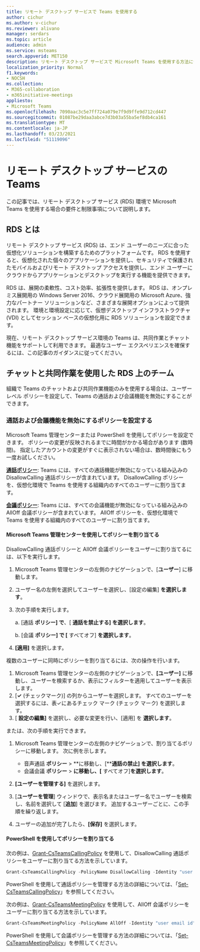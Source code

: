 ```yaml
---
title: リモート デスクトップ サービスで Teams を使用する
author: cichur
ms.author: v-cichur
ms.reviewer: alivano
manager: serdars
ms.topic: article
audience: admin
ms.service: msteams
search.appverid: MET150
description: リモート デスクトップ サービスで Microsoft Teams を使用する方法について説明します。
localization_priority: Normal
f1.keywords:
- NOCSH
ms.collection:
- M365-collaboration
- m365initiative-meetings
appliesto:
- Microsoft Teams
ms.openlocfilehash: 7090aac3c5e7ff724a079e7f9d9ffe9d712cd447
ms.sourcegitcommit: 01087be29daa3abce7d3b03a55ba5ef8db4ca161
ms.translationtype: MT
ms.contentlocale: ja-JP
ms.lasthandoff: 03/23/2021
ms.locfileid: "51119096"
---
```

# <a name="teams-in-remote-desktop-services"></a>リモート デスクトップ サービスの Teams

この記事では、リモート デスクトップ サービス (RDS) 環境で Microsoft Teams を使用する場合の要件と制限事項について説明します。

## <a name="what-is-rds"></a>RDS とは

リモート デスクトップ サービス (RDS) は、エンド ユーザーのニーズに合った仮想化ソリューションを構築するためのプラットフォームです。 RDS を使用すると、仮想化された個々のアプリケーションを提供し、セキュリティで保護されたモバイルおよびリモート デスクトップ アクセスを提供し、エンド ユーザーにクラウドからアプリケーションとデスクトップを実行する機能を提供できます。

RDS は、展開の柔軟性、コスト効率、拡張性を提供します。 RDS は、オンプレミス展開用の Windows Server 2016、クラウド展開用の Microsoft Azure、強力なパートナー ソリューションなど、さまざまな展開オプションによって提供されます。
環境と環境設定に応じて、仮想デスクトップ インフラストラクチャ (VDI) としてセッション ベースの仮想化用に RDS ソリューションを設定できます。

現在、リモート デスクトップ サービス環境の Teams は、共同作業とチャット機能をサポートして利用できます。 最適なユーザー エクスペリエンスを確保するには、この記事のガイダンスに従ってください。

## <a name="teams-on-rds-with-chat-and-collaboration"></a>チャットと共同作業を使用した RDS 上のチーム

組織で Teams のチャットおよび共同作業機能のみを使用する場合は、ユーザーレベル ポリシーを設定して、Teams の通話および会議機能を無効にすることができます。

### <a name="set-policies-to-turn-off-calling-and-meeting-functionality"></a>通話および会議機能を無効にするポリシーを設定する

Microsoft Teams 管理センターまたは PowerShell を使用してポリシーを設定できます。 ポリシーの変更が反映されるまでに時間がかかる場合があります (数時間)。 指定したアカウントの変更がすぐに表示されない場合は、数時間後にもう一度お試しください。

[**通話ポリシー**](teams-calling-policy.md): Teams には、すべての通話機能が無効になっている組み込みの DisallowCalling 通話ポリシーが含まれています。 DisallowCalling ポリシーを、仮想化環境で Teams を使用する組織内のすべてのユーザーに割り当てます。

[**会議ポリシー**](meeting-policies-in-teams.md): Teams には、すべての会議機能が無効になっている組み込みの AllOff 会議ポリシーが含まれています。 AllOff ポリシーを、仮想化環境で Teams を使用する組織内のすべてのユーザーに割り当てます。

#### <a name="assign-policies-using-the-microsoft-teams-admin-center"></a>Microsoft Teams 管理センターを使用してポリシーを割り当てる

DisallowCalling 通話ポリシーと AllOff 会議ポリシーをユーザーに割り当てるには、以下を実行します。

1. Microsoft Teams 管理センターの左側のナビゲーションで、[**ユーザー**] に移動します。
2. ユーザー名の左側を選択してユーザーを選択し、[設定の編集] **を選択します**。
3. 次の手順を実行します。

    a.  [通話 **ポリシー] で**、[ **通話を禁止する] を選択します**。

    b.  [会議 **ポリシー] で [** すべてオフ] **を選択します**。

4. **[適用]** を選択します。

複数のユーザーに同時にポリシーを割り当てるには、次の操作を行います。

1. Microsoft Teams 管理センターの左側のナビゲーションで、**[ユーザー]** に移動し、ユーザーを検索するか、表示にフィルターを適用してユーザーを表示します。
2. [**&#x2713;** (チェックマーク)] の列からユーザーを選択します。 すべてのユーザーを選択するには、表&#x2713;にあるチェック マーク (チェック マーク) を選択します。
3. [ **設定の編集]** を選択し、必要な変更を行い、[適用] を **選択します**。

または、次の手順を実行できます。

1. Microsoft Teams 管理センターの左側のナビゲーションで、割り当てるポリシーに移動します。 次に例を示します。

    - 音声通話 **ポリシー**  >  **に移動し、[****通話の禁止] を選択します**。
    - 会議会議 **ポリシー**  >  **に移動し、[** すべてオフ]**を選択します**。

2. **[ユーザーを管理する]** を選択します。
3. [**ユーザーを管理**] ウィンドウで、表示名またはユーザー名でユーザーを検索し、名前を選択して [**追加**] を選びます。 追加するユーザーごとに、この手順を繰り返します。
4. ユーザーの追加が完了したら、**[保存]** を選択します。

#### <a name="assign-policies-using-powershell"></a>PowerShell を使用してポリシーを割り当てる

次の例は、[Grant-CsTeamsCallingPolicy](/powershell/module/skype/grant-csteamscallingpolicy) を使用して、DisallowCalling 通話ポリシーをユーザーに割り当てる方法を示しています。

```PowerShell
Grant-CsTeamsCallingPolicy -PolicyName DisallowCalling -Identity "user email id"
```

PowerShell を使用して通話ポリシーを管理する方法の詳細については、「[Set-CsTeamsCallingPolicy](/powershell/module/skype/set-csteamscallingpolicy)」を参照してください。

次の例は、[Grant-CsTeamsMeetingPolicy](/powershell/module/skype/grant-csteamsmeetingpolicy) を使用して、AllOff 会議ポリシーをユーザーに割り当てる方法を示しています。

```PowerShell
Grant-CsTeamsMeetingPolicy -PolicyName AllOff -Identity "user email id"
```

PowerShell を使用して会議ポリシーを管理する方法の詳細については、「[Set-CsTeamsMeetingPolicy](/powershell/module/skype/set-csteamsmeetingpolicy)」を参照してください。